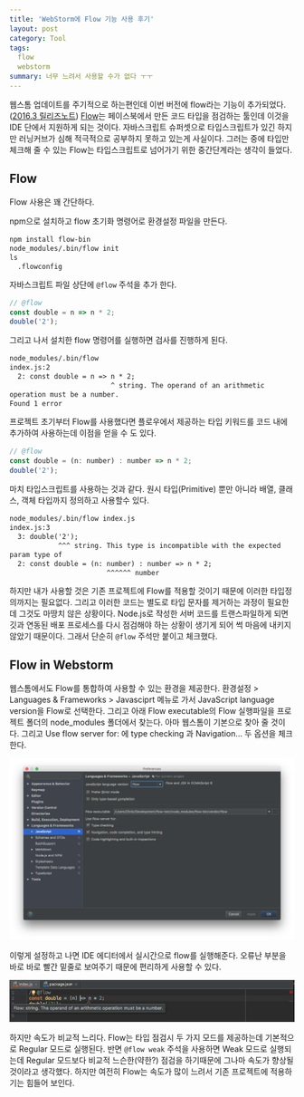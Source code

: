 ```yaml
---
title: 'WebStorm에 Flow 기능 사용 후기'
layout: post
category: Tool
tags:
  flow
  webstorm
summary: 너무 느려서 사용할 수가 없다 ㅜㅜ
---
```


웹스톰 업데이트를 주기적으로 하는편인데 이번 버전에 flow라는 기능이 추가되었다. ([2016.3 릴리즈노트](https://www.jetbrains.com/webstorm/whatsnew/)) [Flow](https://flowtype.org)는 페이스북에서 만든 코드 타입을 점검하는 툴인데 이것을 IDE 단에서 지원하게 되는 것이다. 자바스크립트 슈퍼셋으로 타입스크립트가 있긴 하지만 러닝커브가 심해 적극적으로 공부하지 못하고 있는게 사실이다. 그러는 중에 타입만 체크해 줄 수 있는 Flow는 타입스크립트로 넘어가기 위한 중간단계라는 생각이 들었다.

## Flow

Flow 사용은 꽤 간단하다.

npm으로 설치하고 flow 초기화 명령어로 환경설정 파일을 만든다.

```
npm install flow-bin
node_modules/.bin/flow init
ls
  .flowconfig
```

자바스크립트 파일 상단에 `@flow` 주석을 추가 한다.

```javascript
// @flow
const double = n => n * 2;
double('2');
```

그리고 나서 설치한 flow 명령어를 실행하면 검사를 진행하게 된다.

```
node_modules/.bin/flow
index.js:2
  2: const double = n => n * 2;
                         ^ string. The operand of an arithmetic operation must be a number.
Found 1 error
```

프로젝트 초기부터 Flow를 사용했다면 플로우에서 제공하는 타입 키워드를 코드 내에 추가하여 사용하는데 이점을 얻을 수 도 있다.

```javascript
// @flow
const double = (n: number) : number => n * 2;
double('2');
```
마치 타입스크립트를 사용하는 것과 같다. 원시 타입(Primitive) 뿐만 아니라 배열, 클래스, 객체 타입까지 정의하고 사용할수 있다.  

```
node_modules/.bin/flow index.js
index.js:3
  3: double('2');
            ^^^ string. This type is incompatible with the expected param type of
  2: const double = (n: number) : number => n * 2;
                        ^^^^^^ number
```
하지만 내가 사용할 것은 기존 프로젝트에 Flow를 적용할 것이기 때문에 이러한 타입정의까지는 필요없다. 그리고 이러한 코드는 별도로 타입 문자를 제거하는 과정이 필요한데 그것도 마땅치 않은 상황이다. Node.js로 작성한 서버 코드를 트랜스파일하게 되면 깃과 연동된 배포 프로세스를 다시 점검해야 하는 상황이 생기게 되어 썩 마음에 내키지 않았기 때문이다. 그래서 단순히 `@flow` 주석만 붙이고 체크했다.

## Flow in Webstorm

웹스톰에서도 Flow를 통합하여 사용할 수 있는 환경을 제공한다. 환경설정 > Languages & Frameworks > Javasciprt 메뉴로 가서 JavaScript language version을 Flow로 선택한다. 그리고 아래 Flow executable의 Flow 실행파일을 프로젝트 폴더의 node_modules 폴더에서 찾는다. 아마 웹스톰이 기본으로 찾아 줄 것이다. 그리고 Use flow server for: 에 type checking 과 Navigation... 두 옵션을 체크한다.


![](/assets/imgs/2016/flow.png)

이렇게 설정하고 나면 IDE 에디터에서 실시간으로 flow를 실행해준다. 오류난 부분을 바로 바로 빨간 밑줄로 보여주기 때문에 편리하게 사용할 수 있다.

![](/assets/imgs/2016/flow2.png)


하지만 속도가 비교적 느리다. Flow는 타입 점검시 두 가지 모드를 제공하는데 기본적으로 Regular 모드로 실행된다. 반면 `@flow weak` 주석을 사용하면 Weak 모드로 실행되는데 Regular 모드보다 비교적 느슨한(약한?) 점검을 하기때문에 그나마 속도가 향상될 것이라고 생각했다. 하지만 여전히 Flow는 속도가 많이 느려서 기존 프로젝트에 적용하기는 힘들어 보인다.
